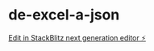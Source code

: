 # de-excel-a-json

[Edit in StackBlitz next generation editor ⚡️](https://stackblitz.com/~/github.com/QualtekInformaticaFront/de-excel-a-json)